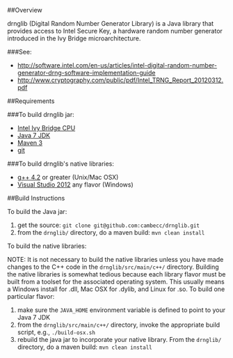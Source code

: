 ##Overview

drnglib (Digital Random Number Generator Library) is a Java library that provides access to Intel Secure Key,
a hardware random number generator introduced in the Ivy Bridge microarchitecture.

###See:

* http://software.intel.com/en-us/articles/intel-digital-random-number-generator-drng-software-implementation-guide
* http://www.cryptography.com/public/pdf/Intel_TRNG_Report_20120312.pdf

##Requirements

###To build drnglib jar:

* [Intel Ivy Bridge CPU](http://en.wikipedia.org/wiki/Ivy_Bridge_%28microarchitecture%29)
* [Java 7 JDK](http://www.oracle.com/technetwork/java/javase/downloads/index.html)
* [Maven 3](http://maven.apache.org/)
* [git](http://git-scm.com/)

###To build drnglib's native libraries:

* [g++ 4.2](http://gcc.gnu.org/) or greater (Unix/Mac OSX)
* [Visual Studio 2012](http://www.microsoft.com/visualstudio/eng/downloads#d-2012-express) any flavor (Windows)

##Build Instructions

To build the Java jar:

1. get the source: `git clone git@github.com:cambecc/drnglib.git`
2. from the `drnglib/` directory, do a maven build: `mvn clean install`

To build the native libraries:

NOTE: It is not necessary to build the native libraries unless you have made changes to the C++ code in the
`drnglib/src/main/c++/` directory. Building the native libraries is somewhat tedious because each library flavor
must be built from a toolset for the associated operating system. This usually means a Windows install for .dll,
Mac OSX for .dylib, and Linux for .so. To build one particular flavor:

1. make sure the `JAVA_HOME` environment variable is defined to point to your Java 7 JDK
2. from the `drnglib/src/main/c++/` directory, invoke the appropriate build script, e.g., `./build-osx.sh`
3. rebuild the java jar to incorporate your native library. From the `drnglib/` directory, do a maven build:
`mvn clean install`
